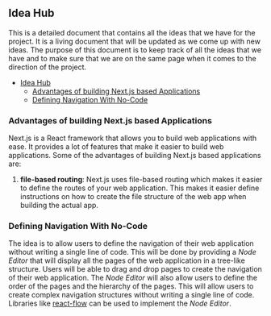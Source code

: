 ## Idea Hub
This is a detailed document that contains all the ideas that we have for the project. It is a living document that will be updated as we come up with new ideas. The purpose of this document is to keep track of all the ideas that we have and to make sure that we are on the same page when it comes to the direction of the project.

- [Idea Hub](#idea-hub)
  - [Advantages of building Next.js based Applications](#advantages-of-building-nextjs-based-applications)
  - [Defining Navigation With No-Code](#defining-navigation-with-no-code)
   

### Advantages of building Next.js based Applications
Next.js is a React framework that allows you to build web applications with ease. It provides a lot of features that make it easier to build web applications. Some of the advantages of building Next.js based applications are:
1. **file-based routing**: Next.js uses file-based routing which makes it easier to define the routes of your web application. This makes it easier define instructions on how to create the file structure of the web app when building the actual app.


### Defining Navigation With No-Code
The idea is to allow users to define the navigation of their web application without writing a single line of code. This will be done by providing a *Node Editor* that will display all the pages of the web application in a tree-like structure. Users will be able to drag and drop pages to create the navigation of their web application. The *Node Editor* will also allow users to define the order of the pages and the hierarchy of the pages. This will allow users to create complex navigation structures without writing a single line of code.
Libraries like [react-flow](https://reactflow.dev/) can be used to implement the *Node Editor*. 

